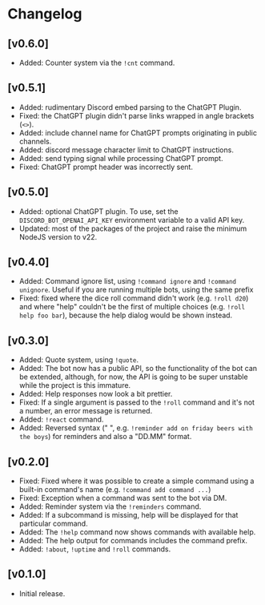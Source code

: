# Changelog

## [v0.6.0]

* Added: Counter system via the `!cnt` command.

## [v0.5.1]

* Added: rudimentary Discord embed parsing to the ChatGPT Plugin.
* Fixed: the ChatGPT plugin didn't parse links wrapped in angle brackets (`<>`).
* Added: include channel name for ChatGPT prompts originating in public channels.
* Added: discord message character limit to ChatGPT instructions.
* Added: send typing signal while processing ChatGPT prompt.
* Fixed: ChatGPT prompt header was incorrectly sent.

## [v0.5.0]

* Added: optional ChatGPT plugin. To use, set the `DISCORD_BOT_OPENAI_API_KEY` environment variable to a valid API key.
* Updated: most of the packages of the project and raise the minimum NodeJS version to v22.

## [v0.4.0]

* Added: Command ignore list, using `!command ignore` and `!command unignore`. Useful if you are running multiple bots, using the same prefix
* Fixed: fixed where the dice roll command didn't work (e.g. `!roll d20`) and where "help" couldn't be the first of multiple choices (e.g. `!roll help foo bar`), because the help dialog would be shown instead.

## [v0.3.0]

* Added: Quote system, using `!quote`.
* Added: The bot now has a public API, so the functionality of the bot can be extended, although, for now, the API is going to be super unstable while the project is this immature.
* Added: Help responses now look a bit prettier.
* Fixed: If a single argument is passed to the `!roll` command and it's not a number, an error message is returned.
* Added: `!react` command.
* Added: Reversed syntax ("<when> <what>", e.g. `!reminder add on friday beers with the boys`) for reminders and also a "DD.MM" format.

## [v0.2.0]

* Fixed: Fixed where it was possible to create a simple command using a built-in command's name (e.g. `!command add command ...`)
* Fixed: Exception when a command was sent to the bot via DM.
* Added: Reminder system via the `!reminders` command.
* Added: If a subcommand is missing, help will be displayed for that particular command.
* Added: The `!help` command now shows commands with available help.
* Added: The help output for commands includes the command prefix.
* Added: `!about`, `!uptime` and `!roll` commands.

## [v0.1.0]

* Initial release.
